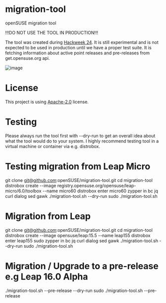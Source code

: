 # migration-tool
openSUSE migration tool

!!!DO NOT USE THE TOOL IN PRODUCTION!!!

The tool was created during [Hackweek 24](https://hackweek.opensuse.org/24/projects/new-migration-tool-for-leap).
It is still experimental and is not expected to be used in production until we have a proper test suite.
It is fetching information about active point releases and pre-releases from get.opensuse.org api.

![image](https://github.com/user-attachments/assets/6c50e5f9-630b-4ead-a182-5e940376f2bf)




# License
This project is using [Apache-2.0](http://www.apache.org/licenses/LICENSE-2.0) license.

# Testing

Please always run the tool first with --dry-run to get an overall idea about what the tool would do to your system.
I highly recommend testing tool in a virtual machine or container via e.g. distrobox.



# Testing migration from Leap Micro
git clone git@github.com:openSUSE/migration-tool.git
cd migration-tool
distrobox create --image registry.opensuse.org/opensuse/leap-micro/6.0/toolbox --name micro60
distrobox enter micro60
zypper in bc jq curl dialog sed gawk
./migration-tool.sh --dry-run
sudo ./migration-tool.sh

# Migration from Leap
git clone git@github.com:openSUSE/migration-tool.git
cd migration-tool
distrobox create --image opensuse/leap:15.5 --name leap155
distrobox enter leap155
sudo zypper in bc jq curl dialog sed gawk
./migration-tool.sh --dry-run
sudo ./migration-tool.sh

# Migration / Upgrade to a pre-release e.g Leap 16.0 Alpha
./migration-tool.sh --pre-release --dry-run
sudo ./migration-tool.sh --pre-release
